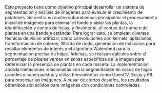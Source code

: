Este proyecto tiene como objetivo principal desarrollar un sistema de segmentación y análisis de imágenes para evaluar el crecimiento de plantones. Se centra en cuatro subproblemas principales: el procesamiento inicial de imágenes para eliminar el fondo y aislar las plantas, la identificación y conteo de hojas, y finalmente, el conteo del número de plantas en una bandeja estándar. Para lograr esto, se emplean diversas técnicas de visión artificial, como convoluciones con kernels laplacianos, transformación de colores, filtrado de ruido, generación de máscaras para resaltar elementos de interés y el algoritmo Watershed para la segmentación precisa de hojas. Además, se realizan cálculos sobre el porcentaje de píxeles verdes en zonas específicas de la imagen para determinar la presencia de plantas en cada maceta. La implementación aborda limitaciones relacionadas con la segmentación en casos de hojas grandes o superpuestas y utiliza herramientas como OpenCV, Scipy y PIL para procesar las imágenes. A pesar de ciertos desafíos, los resultados obtenidos son sólidos para imágenes con condiciones controladas.
